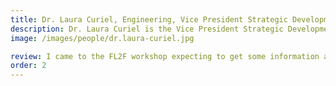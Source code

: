 ```yaml
---
title: Dr. Laura Curiel, Engineering, Vice President Strategic Development for NovusTx Device
description: Dr. Laura Curiel is the Vice President Strategic Development for NovusTx Device, a company founded in 2020. NovusTx Device is working towards developing ultrasound systems for treating neurological psychiatric disorders.
image: /images/people/dr.laura-curiel.jpg

review: I came to the FL2F workshop expecting to get some information about entrepreneurship and maybe some tips on where to get started, and what I got was so much more! I acquired skills, built confidence, and learned so much. The workshop not only helped me get started, but it also provided me with tangible tools and a roadmap that I know how to use to get my venture started. It is the most valuable professional development experience I have had in a long time.
order: 2
---
```


